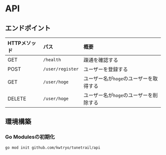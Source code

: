 # API

## エンドポイント

| HTTPメソッド | パス | 概要 |
| :--------- | :--- | :--- |
| GET | `/health` | 疎通を確認する |
| POST | `/user/register` | ユーザーを登録する |
| GET | `/user/hoge` | ユーザー名が`hoge`のユーザーを取得する |
| DELETE | `/user/hoge` | ユーザー名が`hoge`のユーザーを削除する |

## 環境構築
### Go Modulesの初期化

```
go mod init github.com/kwtryo/tunetrail/api
```
